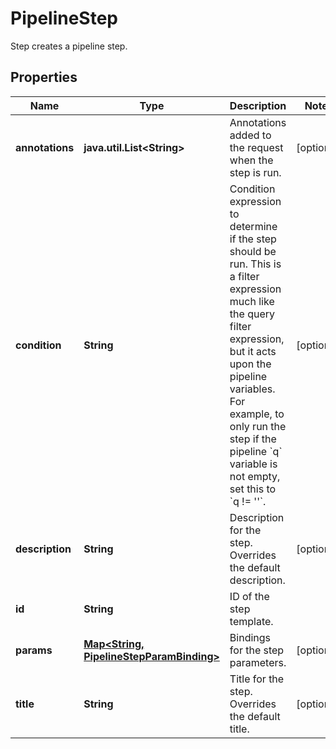 

# PipelineStep

Step creates a pipeline step.

## Properties

Name | Type | Description | Notes
------------ | ------------- | ------------- | -------------
**annotations** | **java.util.List&lt;String&gt;** | Annotations added to the request when the step is run. |  [optional]
**condition** | **String** | Condition expression to determine if the step should be run.  This is a filter expression much like the query filter expression, but it acts upon the pipeline variables.  For example, to only run the step if the pipeline &#x60;q&#x60; variable is not empty, set this to &#x60;q !&#x3D; &#39;&#39;&#x60;. |  [optional]
**description** | **String** | Description for the step. Overrides the default description. |  [optional]
**id** | **String** | ID of the step template. | 
**params** | [**Map&lt;String, PipelineStepParamBinding&gt;**](PipelineStepParamBinding.md) | Bindings for the step parameters. |  [optional]
**title** | **String** | Title for the step. Overrides the default title. |  [optional]



